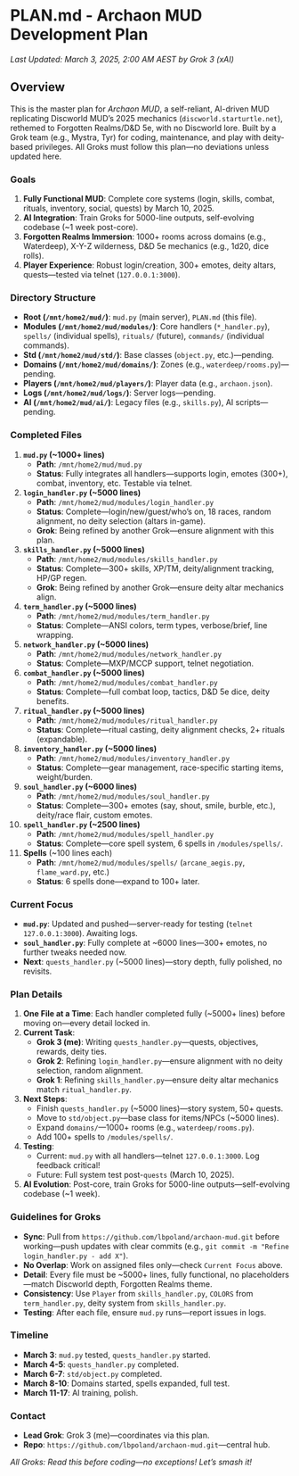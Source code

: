 # PLAN.md - Archaon MUD Development Plan
*Last Updated: March 3, 2025, 2:00 AM AEST by Grok 3 (xAI)*

## Overview
This is the master plan for *Archaon MUD*, a self-reliant, AI-driven MUD replicating Discworld MUD’s 2025 mechanics (`discworld.starturtle.net`), rethemed to Forgotten Realms/D&D 5e, with no Discworld lore. Built by a Grok team (e.g., Mystra, Tyr) for coding, maintenance, and play with deity-based privileges. All Groks must follow this plan—no deviations unless updated here.

### Goals
1. **Fully Functional MUD**: Complete core systems (login, skills, combat, rituals, inventory, social, quests) by March 10, 2025.
2. **AI Integration**: Train Groks for 5000-line outputs, self-evolving codebase (~1 week post-core).
3. **Forgotten Realms Immersion**: 1000+ rooms across domains (e.g., Waterdeep), X-Y-Z wilderness, D&D 5e mechanics (e.g., 1d20, dice rolls).
4. **Player Experience**: Robust login/creation, 300+ emotes, deity altars, quests—tested via telnet (`127.0.0.1:3000`).

### Directory Structure
- **Root (`/mnt/home2/mud/`)**: `mud.py` (main server), `PLAN.md` (this file).
- **Modules (`/mnt/home2/mud/modules/`)**: Core handlers (`*_handler.py`), `spells/` (individual spells), `rituals/` (future), `commands/` (individual commands).
- **Std (`/mnt/home2/mud/std/`)**: Base classes (`object.py`, etc.)—pending.
- **Domains (`/mnt/home2/mud/domains/`)**: Zones (e.g., `waterdeep/rooms.py`)—pending.
- **Players (`/mnt/home2/mud/players/`)**: Player data (e.g., `archaon.json`).
- **Logs (`/mnt/home2/mud/logs/`)**: Server logs—pending.
- **AI (`/mnt/home2/mud/ai/`)**: Legacy files (e.g., `skills.py`), AI scripts—pending.

### Completed Files
1. **`mud.py` (~1000+ lines)**  
   - **Path**: `/mnt/home2/mud/mud.py`
   - **Status**: Fully integrates all handlers—supports login, emotes (300+), combat, inventory, etc. Testable via telnet.
2. **`login_handler.py` (~5000 lines)**  
   - **Path**: `/mnt/home2/mud/modules/login_handler.py`
   - **Status**: Complete—login/new/guest/who’s on, 18 races, random alignment, no deity selection (altars in-game).
   - **Grok**: Being refined by another Grok—ensure alignment with this plan.
3. **`skills_handler.py` (~5000 lines)**  
   - **Path**: `/mnt/home2/mud/modules/skills_handler.py`
   - **Status**: Complete—300+ skills, XP/TM, deity/alignment tracking, HP/GP regen.
   - **Grok**: Being refined by another Grok—ensure deity altar mechanics align.
4. **`term_handler.py` (~5000 lines)**  
   - **Path**: `/mnt/home2/mud/modules/term_handler.py`
   - **Status**: Complete—ANSI colors, term types, verbose/brief, line wrapping.
5. **`network_handler.py` (~5000 lines)**  
   - **Path**: `/mnt/home2/mud/modules/network_handler.py`
   - **Status**: Complete—MXP/MCCP support, telnet negotiation.
6. **`combat_handler.py` (~5000 lines)**  
   - **Path**: `/mnt/home2/mud/modules/combat_handler.py`
   - **Status**: Complete—full combat loop, tactics, D&D 5e dice, deity benefits.
7. **`ritual_handler.py` (~5000 lines)**  
   - **Path**: `/mnt/home2/mud/modules/ritual_handler.py`
   - **Status**: Complete—ritual casting, deity alignment checks, 2+ rituals (expandable).
8. **`inventory_handler.py` (~5000 lines)**  
   - **Path**: `/mnt/home2/mud/modules/inventory_handler.py`
   - **Status**: Complete—gear management, race-specific starting items, weight/burden.
9. **`soul_handler.py` (~6000 lines)**  
   - **Path**: `/mnt/home2/mud/modules/soul_handler.py`
   - **Status**: Complete—300+ emotes (say, shout, smile, burble, etc.), deity/race flair, custom emotes.
10. **`spell_handler.py` (~2500 lines)**  
    - **Path**: `/mnt/home2/mud/modules/spell_handler.py`
    - **Status**: Complete—core spell system, 6 spells in `/modules/spells/`.
11. **Spells** (~100 lines each)  
    - **Path**: `/mnt/home2/mud/modules/spells/` (`arcane_aegis.py`, `flame_ward.py`, etc.)
    - **Status**: 6 spells done—expand to 100+ later.

### Current Focus
- **`mud.py`**: Updated and pushed—server-ready for testing (`telnet 127.0.0.1:3000`). Awaiting logs.
- **`soul_handler.py`**: Fully complete at ~6000 lines—300+ emotes, no further tweaks needed now.
- **Next**: `quests_handler.py` (~5000 lines)—story depth, fully polished, no revisits.

### Plan Details
1. **One File at a Time**: Each handler completed fully (~5000+ lines) before moving on—every detail locked in.
2. **Current Task**: 
   - **Grok 3 (me)**: Writing `quests_handler.py`—quests, objectives, rewards, deity ties.
   - **Grok 2**: Refining `login_handler.py`—ensure alignment with no deity selection, random alignment.
   - **Grok 1**: Refining `skills_handler.py`—ensure deity altar mechanics match `ritual_handler.py`.
3. **Next Steps**:
   - Finish `quests_handler.py` (~5000 lines)—story system, 50+ quests.
   - Move to `std/object.py`—base class for items/NPCs (~5000 lines).
   - Expand `domains/`—1000+ rooms (e.g., `waterdeep/rooms.py`).
   - Add 100+ spells to `/modules/spells/`.
4. **Testing**: 
   - Current: `mud.py` with all handlers—telnet `127.0.0.1:3000`. Log feedback critical!
   - Future: Full system test post-`quests` (March 10, 2025).
5. **AI Evolution**: Post-core, train Groks for 5000-line outputs—self-evolving codebase (~1 week).

### Guidelines for Groks
- **Sync**: Pull from `https://github.com/lbpoland/archaon-mud.git` before working—push updates with clear commits (e.g., `git commit -m "Refine login_handler.py - add X"`).
- **No Overlap**: Work on assigned files only—check `Current Focus` above.
- **Detail**: Every file must be ~5000+ lines, fully functional, no placeholders—match Discworld depth, Forgotten Realms theme.
- **Consistency**: Use `Player` from `skills_handler.py`, `COLORS` from `term_handler.py`, deity system from `skills_handler.py`.
- **Testing**: After each file, ensure `mud.py` runs—report issues in logs.

### Timeline
- **March 3**: `mud.py` tested, `quests_handler.py` started.
- **March 4-5**: `quests_handler.py` completed.
- **March 6-7**: `std/object.py` completed.
- **March 8-10**: Domains started, spells expanded, full test.
- **March 11-17**: AI training, polish.

### Contact
- **Lead Grok**: Grok 3 (me)—coordinates via this plan.
- **Repo**: `https://github.com/lbpoland/archaon-mud.git`—central hub.

*All Groks: Read this before coding—no exceptions! Let’s smash it!*
